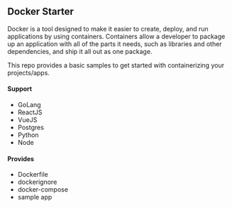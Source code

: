 ## Docker Starter

Docker is a tool designed to make it easier to create, deploy, and run applications by using containers. Containers allow a developer to package up an application with all of the parts it needs, such as libraries and other dependencies, and ship it all out as one package.

This repo provides a basic samples to get started with containerizing your projects/apps.

#### Support
* GoLang
* ReactJS
* VueJS
* Postgres
* Python
* Node

#### Provides
* Dockerfile
* dockerignore
* docker-compose
* sample app